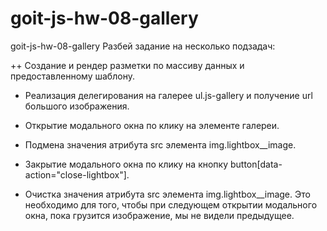 # goit-js-hw-08-gallery

goit-js-hw-08-gallery Разбей задание на несколько подзадач:

++ Создание и рендер разметки по массиву данных и предоставленному шаблону.

- Реализация делегирования на галерее ul.js-gallery и получение url большого
  изображения.

- Открытие модального окна по клику на элементе галереи.

- Подмена значения атрибута src элемента img.lightbox\_\_image.

- Закрытие модального окна по клику на кнопку
  button[data-action="close-lightbox"].

- Очистка значения атрибута src элемента img.lightbox\_\_image. Это необходимо
  для того, чтобы при следующем открытии модального окна, пока грузится
  изображение, мы не видели предыдущее.
